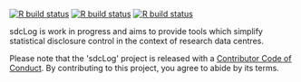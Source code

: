[![R build status](https://www.r-pkg.org/badges/version/sdcLog)](https://github.com/Plebejer/sdcLog/actions)
[![R build status](https://github.com/Plebejer/sdcLog/workflows/R-CMD-check/badge.svg)](https://github.com/Plebejer/sdcLog/actions)
[![R build status](https://codecov.io/gh/plebejer/sdcLog/branch/master/graph/badge.svg)](https://github.com/Plebejer/sdcLog/actions)

sdcLog is work in progress and aims to provide tools which simplify statistical
disclosure control in the context of research data centres.

Please note that the 'sdcLog' project is released with a
[Contributor Code of Conduct](.github/CODE_OF_CONDUCT.md). By contributing to
this project, you agree to abide by its terms.
